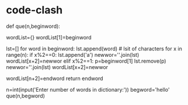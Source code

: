 # code-clash
def que(n,beginword):
 
 
 wordList={}
 wordList[1]=beginword
 
 lst=[]
 for word in beginword:
  lst.append(word)  #  lsit of characters
 for x in range(n):
  if x%2==0:
   lst.append('a')
   newwor=''.join(lst)
   wordList[x+2]=newwor
  elif x%2==1:
   p=beginword[1]
   lst.remove(p)
   newwor=''.join(lst)
   wordList[x+2]=newwor

 wordList[n+2]=endword
 return endword

n=int(input('Enter number of words in dictionary:'))
begword='hello'
que(n,begword)
